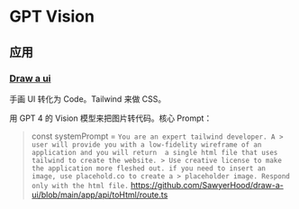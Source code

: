 # GPT Vision
## 应用
### [Draw a ui](https://github.com/SawyerHood/draw-a-ui)

手画 UI 转化为 Code。Tailwind 来做 CSS。

用 GPT 4 的 Vision 模型来把图片转代码。核心 Prompt：  
> const systemPrompt = `You are an expert tailwind developer. A > user will provide you with a
>  low-fidelity wireframe of an application and you will return 
>  a single html file that uses tailwind to create the website. > Use creative license to make the application more fleshed out.
> if you need to insert an image, use placehold.co to create a > placeholder image. Respond only with the html file.`
> https://github.com/SawyerHood/draw-a-ui/blob/main/app/api/toHtml/route.ts
